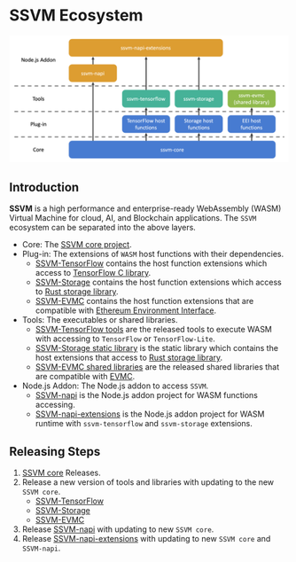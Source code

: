 # SSVM Ecosystem

![SSVM architecture](architecture.png)

## Introduction

**SSVM** is a high performance and enterprise-ready WebAssembly (WASM) Virtual Machine for cloud, AI, and Blockchain applications. The `SSVM` ecosystem can be separated into the above layers.

* Core: The [SSVM core project](https://github.com/second-state/ssvm).
* Plug-in: The extensions of `WASM` host functions with their dependencies.
  * [SSVM-TensorFlow](https://github.com/second-state/ssvm-tensorflow) contains the host function extensions which access to [TensorFlow C library](https://www.tensorflow.org/install/lang_c).
  * [SSVM-Storage](https://github.com/second-state/ssvm-storage) contains the host function extensions which access to [Rust storage library](https://github.com/second-state/rust_native_storage_library).
  * [SSVM-EVMC](https://github.com/second-state/ssvm-evmc) contains the host function extensions that are compatible with [Ethereum Environment Interface](https://github.com/ewasm/design/blob/master/eth_interface.md).
* Tools: The executables or shared libraries.
  * [SSVM-TensorFlow tools](https://github.com/second-state/ssvm-tensorflow/releases) are the released tools to execute WASM with accessing to `TensorFlow` or `TensorFlow-Lite`.
  * [SSVM-Storage static library](https://github.com/second-state/ssvm-storage) is the static library which contains the host extensions that access to [Rust storage library](https://github.com/second-state/rust_native_storage_library).
  * [SSVM-EVMC shared libraries](https://github.com/second-state/ssvm-evmc/releases) are the released shared libraries that are compatible with [EVMC](https://github.com/ethereum/evmc).
* Node.js Addon: The Node.js addon to access `SSVM`.
  * [SSVM-napi](https://github.com/second-state/ssvm-napi) is the Node.js addon project for WASM functions accessing.
  * [SSVM-napi-extensions](https://github.com/second-state/ssvm-napi-extensions) is the Node.js addon project for WASM runtime with `ssvm-tensorflow` and `ssvm-storage` extensions.

## Releasing Steps

1. [SSVM core](https://github.com/second-state/ssvm) Releases.
2. Release a new version of tools and libraries with updating to the new `SSVM core`.
    * [SSVM-TensorFlow](https://github.com/second-state/ssvm-tensorflow)
    * [SSVM-Storage](https://github.com/second-state/ssvm-storage)
    * [SSVM-EVMC](https://github.com/second-state/ssvm-evmc)
3. Release [SSVM-napi](https://github.com/second-state/ssvm-napi) with updating to new `SSVM core`.
4. Release [SSVM-napi-extensions](https://github.com/second-state/ssvm-napi-extensions) with updating to new `SSVM core` and `SSVM-napi`.
